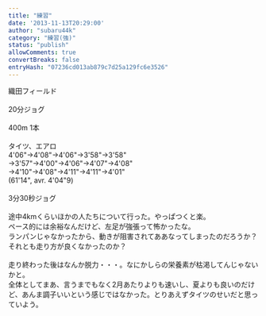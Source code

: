 ```yaml
---
title: "練習"
date: '2013-11-13T20:29:00'
author: "subaru44k"
category: "練習(強)"
status: "publish"
allowComments: true
convertBreaks: false
entryHash: "07236cd013ab879c7d25a129fc6e3526"
---
```

織田フィールド<br>
<br>
20分ジョグ<br>
<br>
400m 1本<br>
<br>
タイツ、エアロ<br>
4'06"→4'08"→4'06"→3'58"→3'58"<br>
→3'57"→4'00"→4'06"→4'07"→4'08"<br>
→4'10"→4'08"→4'11"→4'11"→4'01"<br>
(61'14", avr. 4'04"9)<br>
<br>
3分30秒ジョグ<br>
<br>
途中4kmくらいほかの人たちについて行った。やっぱつくと楽。<br>
ペース的には余裕なんだけど、左足が強張って怖かったな。<br>
ランパンじゃなかったから、動きが阻害されてああなってしまったのだろうか？それとも走り方が良くなかったのか？<br>
<br>
走り終わった後はなんか脱力・・・。なにかしらの栄養素が枯渇してんじゃないかと。<br>
全体としてまあ、言うまでもなく2月あたりよりも速いし、夏よりも良いのだけど、あんま調子いいという感じではなかった。とりあえずタイツのせいだと思っていよう。

